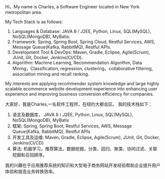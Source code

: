Hi，My name is Charles, a Software Engineer located in New York metropolitan area.

My Tech Stack is as follows:
1. Languages & Database: JAVA 8 / J2EE, Python, Linux, SQL(MySQL), NoSQL(MongoDB), MyBatis. 
2. Framework: Spring, Spring Boot, Spring Cloud, Restful Services, AWS, Message Queue(Kafka, RabbitMQ), Restful APIs.
3. Development Tool & DevOps: Maven, Gradle, Eclipse, Agile(Scrum), JUnit, Git, Docker, Jenkins(CI/CD).
4. Algorithm: Machine Learning, Recommendation Algorithm, Data Mining，Classification, regression, clustering，collaborative filtering, association mining and recall ranking.

My interests are applying recommender system knowledge and large highly scalable ecommerce website development experience into enhancing user experience and improving business conversion efficiency for companies.

大家好，我是Charles,一名软件工程师，在纽约大都会区。
我的技术栈如下：
1. 语言及数据库， JAVA 8 / J2EE, Python, Linux, SQL(MySQL), NoSQL(MongoDB), MyBatis 
2. 框架: Spring, Spring Boot, Restful Services, AWS, Message Queue(Kafka, RabbitMQ), Restful APIs
3. 开发工具及运维: Maven, Gradle, Eclipse, Agile(Scrum), JUnit, Git, Docker, Jenkins(CI/CD)
4. 算法: 机器学习，推荐算法，数据挖掘，分类、回归、聚类、协同过滤、关联挖掘和召回排序。

我的兴趣在于应用推荐系统的知识和大型电子商务网站开发经验帮助企业提升用户体验和提高业务转换效率。
